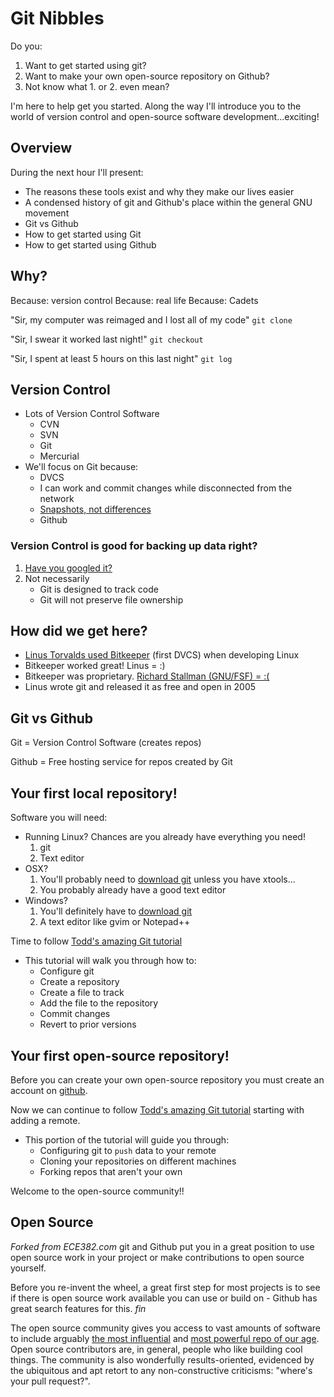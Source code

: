 # Git Nibbles 

Do you:

1. Want to get started using git? 
2. Want to make your own open-source repository on Github? 
3. Not know what 1. or 2. even mean?

I'm here to help get you started. Along the way I'll introduce you to the world of version
control and open-source software development...exciting! 

## Overview 

During the next hour I'll present:

- The reasons these tools exist and why they make our lives easier
- A condensed history of git and Github's place within the general GNU movement 
- Git vs Github
- How to get started using Git
- How to get started using Github 

## Why?

Because: version control 
Because: real life
Because: Cadets

"Sir, my computer was reimaged and I lost all of my code"
```git clone```

"Sir, I swear it worked last night!"
```git checkout```

"Sir, I spent at least 5 hours on this last night"
```git log```

## Version Control

- Lots of Version Control Software
   - CVN
   - SVN
   - Git
   - Mercurial
- We'll focus on Git because: 
   - DVCS
	- I can work and commit changes while disconnected from the network 
   - [Snapshots, not differences](http://git-scm.com/book/en/Getting-Started-Git-Basics)
   - Github

### Version Control is good for backing up data right?

1. [Have you googled it?](http://blog.codekills.net/2009/12/08/using-git-for-backup-is-asking-for-pain/)
2. Not necessarily
	- Git is designed to track code
	- Git will not preserve file ownership

## How did we get here?

- [Linus Torvalds used
  Bitkeeper](http://www.infoworld.com/t/platforms/linus-torvalds-bitkeeper-blunder-905) (first DVCS) when developing Linux
- Bitkeeper worked great! Linus = :)
- Bitkeeper was proprietary. [Richard Stallman (GNU/FSF) = :(](http://developers.slashdot.org/comments.pl?sid=145174&cid=12154255)
- Linus wrote git and released it as free and open in 2005 

## Git vs Github

Git = Version Control Software (creates repos)

Github = Free hosting service for repos created by Git

## Your first local repository!

Software you will need:
- Running Linux? Chances are you already have everything you need!
	1. git
	2. Text editor
- OSX?
    1. You'll probably need to [download git](http://sourceforge.net/projects/git-osx-installer/) unless you have xtools...
    2. You probably already have a good text editor
- Windows?
    1. You'll definitely have to [download git](http://msysgit.googlecode.com/files/Git-1.8.4-preview20130916.exe)
    2. A text editor like gvim or Notepad++

Time to follow [Todd's amazing Git tutorial](http://ece382.com/datasheets/git_tutorial.html)
- This tutorial will walk you through how to:
	- Configure git
	- Create a repository
	- Create a file to track
	- Add the file to the repository
	- Commit changes
	- Revert to prior versions

## Your first open-source repository!

Before you can create your own open-source repository you must create an account
on [github](www.github.com).

Now we can continue to follow [Todd's amazing Git tutorial](http://ece382.com/datasheets/git_tutorial.html) starting with adding a remote.
- This portion of the tutorial will guide you through:
	- Configuring git to ```push``` data to your remote
	- Cloning your repositories on different machines
	- Forking repos that aren't your own 

Welcome to the open-source community!!

## Open Source

*Forked from ECE382.com* git and Github put you in a great position to use open
source work in your project or make contributions to open source yourself.

Before you re-invent the wheel, a great first step for most projects is to see
if there is open source work available you can use or build on - Github has
great search features for this. *fin*

The open source community gives you access to vast amounts of software to
include arguably [the most influential](http://readwrite.com/2011/08/25/as-steve-jobs-steps-down-linux#awesm=~oDw0XRaN4ItIYV) and [most powerful repo of our age](https://github.com/torvalds).
Open source contributors are, in general, people who like building cool things. 
The community is also wonderfully results-oriented, evidenced by the ubiquitous
and apt retort to any non-constructive criticisms: "where's your pull request?".
